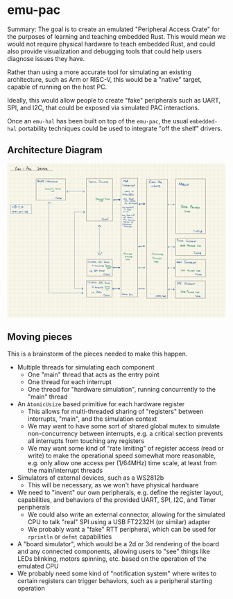 # emu-pac

Summary: The goal is to create an emulated "Peripheral Access Crate" for the purposes of learning and teaching embedded Rust. This would mean we would not require physical hardware to teach embedded Rust, and could also provide visualization and debugging tools that could help users diagnose issues they have.

Rather than using a more accurate tool for simulating an existing architecture, such as Arm or RISC-V, this would be a "native" target, capable of running on the host PC.

Ideally, this would allow people to create "fake" peripherals such as UART, SPI, and I2C, that could be exposed via simulated PAC interactions.

Once an `emu-hal` has been built on top of the `emu-pac`, the usual `embedded-hal` portability techniques could be used to integrate "off the shelf" drivers.

## Architecture Diagram

![architecture diagram](./emu-pac-arch.jpg)

## Moving pieces

This is a brainstorm of the pieces needed to make this happen.

* Multiple threads for simulating each component
    * One "main" thread that acts as the entry point
    * One thread for each interrupt
    * One thread for "hardware simulation", running concurrently to the "main" thread
* An `AtomicUsize` based primitive for each hardware register
    * This allows for multi-threaded sharing of "registers" between interrupts, "main", and the simulation context
    * We may want to have some sort of shared global mutex to simulate non-concurrency between interrupts, e.g. a critical section prevents all interrupts from touching any registers
    * We may want some kind of "rate limiting" of register access (read or write) to make the operational speed somewhat more reasonable, e.g. only allow one access per (1/64MHz) time scale, at least from the main/interrupt threads
* Simulators of external devices, such as a WS2812b
    * This will be necessary, as we won't have physical hardware
* We need to "invent" our own peripherals, e.g. define the register layout, capabilities, and behaviors of the provided UART, SPI, I2C, and Timer peripherals
    * We could also write an external connector, allowing for the simulated CPU to talk "real" SPI using a USB FT2232H (or similar) adapter
    * We probably want a "fake" RTT peripheral, which can be used for `rprintln` or `defmt` capabilities
* A "board simulator", which would be a 2d or 3d rendering of the board and any connected components, allowing users to "see" things like LEDs blinking, motors spinning, etc. based on the operation of the emulated CPU
* We probably need some kind of "notification system" where writes to certain registers can trigger behaviors, such as a peripheral starting operation
